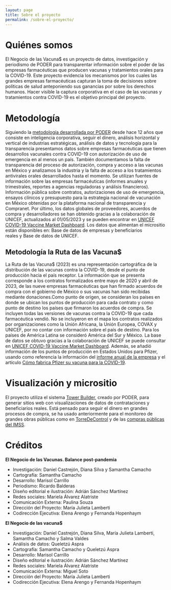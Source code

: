 ```yaml
---
layout: page
title: Sobre el proyecto
permalink: /sobre-el-proyecto/
---
```


# Quiénes somos

El Negocio de las Vacuna$ es un proyecto de datos, investigación y periodismo de PODER para transparentar información sobre el poder de las empresas farmacéuticas que producen vacunas y tratamientos orales para la COVID-19. Este proyecto evidencia los mecanismos por los cuales las grandes empresas farmacéuticas capturan la toma de decisiones sobre políticas de salud anteponiendo sus ganancias por sobre los derechos humanos. Hacer visible la captura corporativa en el caso de las vacunas y tratamientos contra COVID-19 es el objetivo principal del proyecto.


# Metodología

Siguiendo la [metodología desarrollada por PODER](https://poderlatam.org/metodologia-de-poder-para-la-investigacion-estrategica/) desde hace 12 años que consiste en inteligencia corporativa, seguir el dinero, análisis horizontal y vertical de industrias estratégicas, análisis de datos y tecnología para la transparencia presentamos datos sobre empresas farmacéuticas que tienen desarrollos vacunales contra COVID-19 con autorización de uso de emergencia en al menos un país. También documentamos la falta de transparencia del proceso de autorización, compra y acceso a las vacunas en México y analizamos la industria y la falta de acceso a los tratamientos antivirales orales desarrollados hasta el momento. Se utilizan fuentes de información sobre las empresas farmacéuticas (informes anuales y trimestrales, reportes a agencias reguladoras y análisis financieros).  Información pública sobre contratos, autorizaciones de uso de emergencia, ensayos clínicos y presupuesto para la estrategia nacional de vacunación en México obtenidas por la plataforma nacional de transparencia y Compranet. Por último, los datos globales de proveedores, acuerdos de compra y desarrolladores se han obtenido gracias a la colaboración de UNICEF, actualizados al 01/05/2023 y se pueden encontrar en [UNICEF COVID-19 Vaccine Market Dashboard](https://www.unicef.org/supply/covid-19-market-dashboard). Los datos que alimentan el micrositio están disponibles en: Base de datos de empresas y beneficiarios reales y Base de datos de UNICEF.

## Metodología la Ruta de las Vacuna$
La Ruta de las Vacuna$ (2023) es una representación cartográfica de la distribución de las vacunas contra la COVID-19, desde el punto de producción hacia el país receptor. La información que se presenta corresponde a los contratos formalizados entre mayo de 2020 y abril de 2023, de las nueve empresas farmacéuticas que han firmado acuerdos de compra con el gobierno de México o sus vacunas han sido recibidas mediante donaciones.Como punto de origen, se consideran los países en donde se ubican los puntos de producción para cada contrato y como punto de destino los países que firmaron los acuerdos de compra. Se incluyen todas las versiones de vacunas contra la COVID-19 que cada farmacéutica vendió. No se incluyeron en el mapa los contratos realizados por organizaciones como la Unión Africana, la Unión Europea, COVAX y UNICEF, por no contar con información sobre el país de destino. Para los países de América Latina se consideró América del Sur y México. La base de datos se obtuvo gracias a la colaboración de UNICEF se puede consultar en [UNICEF COVID-19 Vaccine Market Dashboard](https://www.unicef.org/supply/covid-19-vaccine-market-dashboard). Además, se añadió información de los puntos de producción en Estados Unidos para Pfizer, usando como referencia la información del [informe anual de la empresa](https://www.sec.gov/ix?doc=/Archives/edgar/data/0000078003/000007800322000027/pfe-20211231.htm) y el artículo [Cómo fabrica Pfizer su vacuna para la COVID-19](https://www.nytimes.com/es/interactive/2021/health/pfizer-vacuna-covid.html).


# Visualización y micrositio

El proyecto utiliza el sistema [Tower Builder](https://towerbuilder.readthedocs.io/es/latest/index.html), creado por PODER, para generar sitios web con visualizaciones de datos de contrataciones y beneficiarios reales. Está pensado para seguir el dinero en grandes procesos de compra, se ha usado anteriormente para el monitoreo de grandes obras públicas como en [TorreDeControl](https://poderlatam.org/project/naicm/) y de las [compras públicas del IMSS](https://saluddineroycorrupcion.quienesquien.wiki/es/salud).


# Créditos

**El Negocio de las Vacunas. Balance post-pandemia**

- Investigación: Daniel Castrejón, Diana Silva y Samantha Camacho
- Cartografía: Samantha Camacho
- Desarrollo: Marisol Carrillo
- Periodismo: Ricardo Balderas
- Diseño editorial e ilustración: Adrián Sánchez Martínez
- Redes sociales: Mariela Álvarez Alatriste
- Comunicación Externa: Paulina Souza
- Dirección del Proyecto: María Julieta Lamberti
- Codirección Ejecutiva: Elena Arengo y Fernanda Hopenhaym




**El Negocio de las vacuna$**

- Investigación: Daniel Castrejón, Diana Silva, María Julieta Lamberti, Samantha Camacho y Salma Valdes
- Análisis de datos: Queletzú Aspra
- Cartografía: Samantha Camacho y Queletzú Aspra
- Desarrollo: Marisol Carrillo
- Diseño editorial e ilustración: Adrián Sánchez Martínez
- Redes sociales: Mariela Álvarez Alatriste
- Comunicación Externa: Miguel Soto
- Dirección del Proyecto: María Julieta Lamberti
- Codirección Ejecutiva: Elena Arengo y Fernanda Hopenhaym
